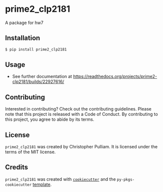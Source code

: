 # prime2_clp2181

A package for hw7

## Installation

```bash
$ pip install prime2_clp2181
```

## Usage

- See further documentation at https://readthedocs.org/projects/prime2-clp2181/builds/22927616/

## Contributing

Interested in contributing? Check out the contributing guidelines. Please note that this project is released with a Code of Conduct. By contributing to this project, you agree to abide by its terms.

## License

`prime2_clp2181` was created by Christopher Pulliam. It is licensed under the terms of the MIT license.

## Credits

`prime2_clp2181` was created with [`cookiecutter`](https://cookiecutter.readthedocs.io/en/latest/) and the `py-pkgs-cookiecutter` [template](https://github.com/py-pkgs/py-pkgs-cookiecutter).
